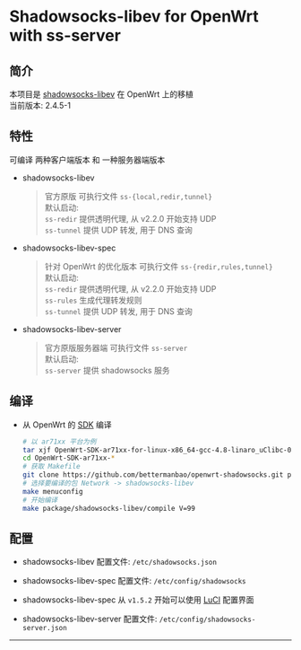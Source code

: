 Shadowsocks-libev for OpenWrt with ss-server
===

简介
---

 本项目是 [shadowsocks-libev][1] 在 OpenWrt 上的移植  
 当前版本: 2.4.5-1  

特性
---

可编译 两种客户端版本 和 一种服务器端版本

 - shadowsocks-libev

   > 官方原版
   > 可执行文件 `ss-{local,redir,tunnel}`  
   > 默认启动:  
   > `ss-redir` 提供透明代理, 从 v2.2.0 开始支持 UDP  
   > `ss-tunnel` 提供 UDP 转发, 用于 DNS 查询  

 - shadowsocks-libev-spec

   > 针对 OpenWrt 的优化版本
   > 可执行文件 `ss-{redir,rules,tunnel}`  
   > 默认启动:  
   > `ss-redir` 提供透明代理, 从 v2.2.0 开始支持 UDP  
   > `ss-rules` 生成代理转发规则  
   > `ss-tunnel` 提供 UDP 转发, 用于 DNS 查询  

 - shadowsocks-libev-server

   > 官方原版服务器端
   > 可执行文件 `ss-server`  
   > 默认启动:  
   > `ss-server` 提供 shadowsocks 服务  

编译
---

 - 从 OpenWrt 的 [SDK][S] 编译

   ```bash
   # 以 ar71xx 平台为例
   tar xjf OpenWrt-SDK-ar71xx-for-linux-x86_64-gcc-4.8-linaro_uClibc-0.9.33.2.tar.bz2
   cd OpenWrt-SDK-ar71xx-*
   # 获取 Makefile
   git clone https://github.com/bettermanbao/openwrt-shadowsocks.git package/shadowsocks-libev
   # 选择要编译的包 Network -> shadowsocks-libev
   make menuconfig
   # 开始编译
   make package/shadowsocks-libev/compile V=99
   ```

配置
---

 - shadowsocks-libev 配置文件: `/etc/shadowsocks.json`

 - shadowsocks-libev-spec 配置文件: `/etc/config/shadowsocks`

 - shadowsocks-libev-spec 从 `v1.5.2` 开始可以使用 [LuCI][L] 配置界面

 - shadowsocks-libev-server 配置文件: `/etc/config/shadowsocks-server.json`

----------


  [1]: https://github.com/shadowsocks/shadowsocks-libev
  [L]: https://github.com/aa65535/openwrt-dist-luci
  [S]: http://wiki.openwrt.org/doc/howto/obtain.firmware.sdk

